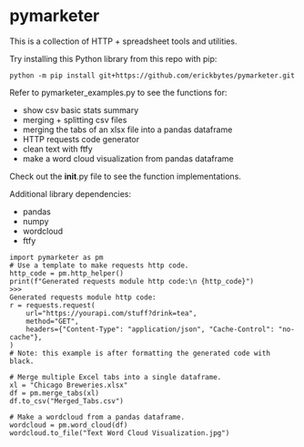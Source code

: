 # pymarketer
This is a collection of HTTP + spreadsheet tools and utilities.

Try installing this Python library from this repo with pip:
<pre><code>python -m pip install git+https://github.com/erickbytes/pymarketer.git</code></pre>

Refer to pymarketer_examples.py to see the functions for:
- show csv basic stats summary
- merging + splitting csv files
- merging the tabs of an xlsx file into a pandas dataframe
- HTTP requests code generator
- clean text with ftfy
- make a word cloud visualization from pandas dataframe

Check out the __init__.py file to see the function implementations.

Additional library dependencies:
- pandas
- numpy
- wordcloud
- ftfy

<pre><code>import pymarketer as pm
# Use a template to make requests http code.
http_code = pm.http_helper()
print(f"Generated requests module http code:\n {http_code}")
>>>
Generated requests module http code:
r = requests.request(
    url="https://yourapi.com/stuff?drink=tea",
    method="GET",
    headers={"Content-Type": "application/json", "Cache-Control": "no-cache"},
)
# Note: this example is after formatting the generated code with black.
</code></pre>

<pre><code># Merge multiple Excel tabs into a single dataframe.
xl = "Chicago Breweries.xlsx"
df = pm.merge_tabs(xl)
df.to_csv("Merged_Tabs.csv")
</code></pre>

<pre><code># Make a wordcloud from a pandas dataframe.
wordcloud = pm.word_cloud(df)
wordcloud.to_file("Text Word Cloud Visualization.jpg")
</code></pre>
